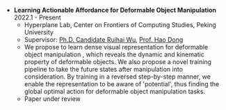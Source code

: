 - **Learning Actionable Affordance for Deformable Object Manipulation**  2022.1 - Present 
  * Hyperplane Lab, Center on Frontiers of Computing Studies, Peking University 
  * Supervisor: [Ph.D. Candidate Ruihai Wu](https://warshallrho.github.io), [Prof. Hao Dong](https://zsdonghao.github.io)
  * We propose to learn dense visual representation for deformable object manipulation
, which reveals the dynamic and kinematic property of deformable objects. 
We also propose a novel training pipeline to take the future states after manipulation into consideration. 
By training in a reversed step-by-step manner, we enable the representation to be aware of 
'potential', thus finding the global optimal action for deformable object manipulation tasks. 
  * Paper under review  
